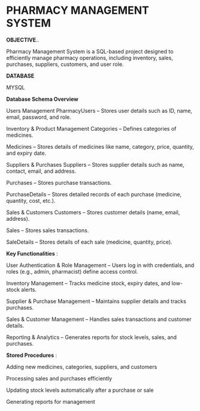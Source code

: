 #  PHARMACY MANAGEMENT SYSTEM

 **OBJECTIVE**..
 
 Pharmacy Management System is a SQL-based project designed to efficiently manage pharmacy operations, including inventory, sales, purchases, suppliers, customers, and user role.

 **DATABASE**
 
 MYSQL
 
**Database Schema Overview**

  Users Management
PharmacyUsers – Stores user details such as ID, name, email, password, and role.

   Inventory & Product Management
Categories – Defines categories of medicines.

Medicines – Stores details of medicines like name, category, price, quantity, and expiry date.

  Suppliers & Purchases
Suppliers – Stores supplier details such as name, contact, email, and address.

Purchases – Stores purchase transactions.

PurchaseDetails – Stores detailed records of each purchase (medicine, quantity, cost, etc.).

   Sales & Customers
Customers – Stores customer details (name, email, address).

Sales – Stores sales transactions.

SaleDetails – Stores details of each sale (medicine, quantity, price).

   **Key Functionalities** :

 User Authentication & Role Management – Users log in with credentials, and roles (e.g., admin, pharmacist) define access control.
 
   Inventory Management – Tracks medicine stock, expiry dates, and low-stock alerts.
   
   Supplier & Purchase Management – Maintains supplier details and tracks purchases.
   
   Sales & Customer Management – Handles sales transactions and customer details.
   
   Reporting & Analytics – Generates reports for stock levels, sales, and purchases.
   
 **Stored Procedures** :
 
   Adding new medicines, categories, suppliers, and customers 
   
  Processing sales and purchases efficiently
  
  Updating stock levels automatically after a purchase or sale
  
  Generating reports for management


